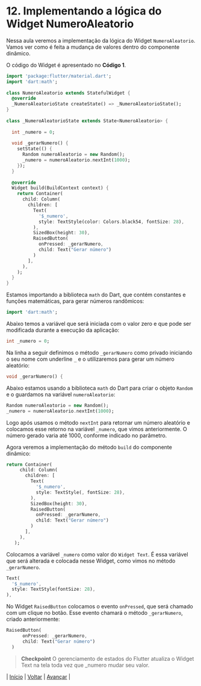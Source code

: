# 12. Implementando a lógica do Widget NumeroAleatorio

Nessa aula veremos a implementação da lógica do Widget `NumeroAleatorio`. Vamos ver como é feita a mudança de valores dentro do componente dinâmico.

O código do Widget é apresentado no **Código 1**.

```dart
import 'package:flutter/material.dart';
import 'dart:math';
  
class NumeroAleatorio extends StatefulWidget {
  @override
  _NumeroAleatorioState createState() => _NumeroAleatorioState();
}
  
class _NumeroAleatorioState extends State<NumeroAleatorio> {
  
  int _numero = 0;
  
  void _gerarNumero() {
    setState(() {
      Random numeroAleatorio = new Random();
      _numero = numeroAleatorio.nextInt(1000);
    });
  }
  
  @override
  Widget build(BuildContext context) {
    return Container(
      child: Column(
        children: [
          Text(
            '$_numero',
            style: TextStyle(color: Colors.black54, fontSize: 28),
          ),
          SizedBox(height: 30),
          RaisedButton(
            onPressed: _gerarNumero,
            child: Text("Gerar número")
          )
        ],
      ),
    );
  }
}
```

Estamos importando a biblioteca `math` do Dart, que contém constantes e funções matemáticas, para gerar números randômicos:

```dart
import 'dart:math';
```

Abaixo temos a variável que será iniciada com o valor zero e que pode ser modificada durante a execução da aplicação:

```dart
int _numero = 0;
```

Na linha a seguir definimos o método `_gerarNumero` como privado iniciando o seu nome com underline `_` e o utilizaremos para gerar um número aleatório:

```dart
void _gerarNumero() {
```

Abaixo estamos usando a biblioteca `math` do Dart para criar o objeto `Random` e o guardamos na variável `numeroAleatorio`:

```dart
Random numeroAleatorio = new Random();
_numero = numeroAleatorio.nextInt(1000);
```

Logo após usamos o método `nextInt` para retornar um número aleatório e colocamos esse retorno na variável `_numero`, que vimos anteriormente. O número gerado varia até 1000, conforme indicado no parâmetro.

Agora veremos a implementação do método `build` do componente dinâmico:

```dart
return Container(
     child: Column(
       children: [
         Text(
           '$_numero',
           style: TextStyle(, fontSize: 28),
         ),
         SizedBox(height: 30),
         RaisedButton(
           onPressed: _gerarNumero,
           child: Text("Gerar número")
         )
       ],
     ),
   );
```

Colocamos a variável `_numero` como valor do `Widget Text`. É essa variável que será alterada e colocada nesse Widget, como vimos no método `_gerarNumero`.

```dart
Text(
  '$_numero',
  style: TextStyle(fontSize: 28),
),
```

No Widget `RaisedButton` colocamos o evento `onPressed`, que será chamado com um clique no botão. Esse evento chamará o método `_gerarNumero`, criado anteriormente:

```dart
RaisedButton(
      onPressed: _gerarNumero,
      child: Text("Gerar número")
  )
```

>**Checkpoint**
>O gerenciamento de estados do Flutter atualiza o Widget Text na tela toda vez que _numero mudar seu valor.

| [Início](../README.md) | [Voltar](info-11.md) | [Avançar](info-13.md) |
